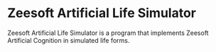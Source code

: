Zeesoft Artificial Life Simulator
=================================
Zeesoft Artificial Life Simulator is a program that implements Zeesoft Artificial Cognition in simulated life forms.